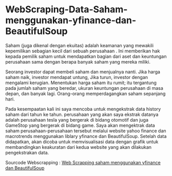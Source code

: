 # WebScraping-Data-Saham-menggunakan-yfinance-dan-BeautifulSoup
Saham (juga dikenal dengan ekuitas) adalah keamanan yang mewakili kepemilikan sebagian kecil dari sebuah perusahaan . Ini memberikan hak kepada pemilik saham untuk mendapatkan bagian dari aset dan keuntungan perusahaan sama dengan berapa banyak saham yang mereka miliki.

Seorang investor dapat membeli saham dan menjualnya nanti. Jika harga saham naik, investor mendapat untung, Jika turun, investor dengan mengalami kerugian. Menentukan harga saham itu rumit; itu tergantung pada jumlah saham yang beredar, ukuran keuntungan perusahaan di masa depan, dan banyak lagi. Orang-orang memperdagangkan saham sepanjang hari.

Pada kesempaatan kali ini saya mencoba untuk mengekstrak data history saham dari tahun ke tahun. perusahaan yang akan saya ekstrak datanya adalah perusahaan tesla yang bergerak di bidang otomotif dan juga GameStop yang bergerak di bidang game. Saya akan mengektrak data saham perusahaan-perusahaan tersebut melalui website yahoo finance dan macrotrends menggunakan liblary yfinance dan BeautifulSoup. Setelah data didapatkan, akan dicoba untuk memvisualisasi data dengan grafik untuk membandingkan keakuratan dari kedua website yang akan dilakukan pengekstrakan data.

Sourcode Webscrapping : [Web Scrapping saham menggunakan yfinance dan BeautifulSoup](https://github.com/ajrielrahayu/WebScraping-Data-Saham-menggunakan-yfinance-dan-BeautifulSoup/blob/main/WebScraping_Data%20Saham_menggunakan%20python.ipynb) 


